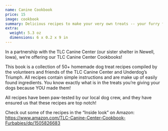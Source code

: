 ```yaml
---
name: Canine Cookbook
price: 15
image: cookbook
summary: Delicious recipes to make your very own treats -- your furry friend will love these!
extra:
  weight: 5.3 oz
  dimensions: 6 x 0.2 x 9 in
---
```


In a partnership with the TLC Canine Center (our sister shelter in Newell, Iowa), we’re offering our TLC Canine Center Cookbooks!

This book is a collection of 50+ homemade dog treat recipes compiled by the volunteers and friends of the TLC Canine Center and Underdog’s Triumph. All recipes contain simple instructions and are make up of easily found ingredients. You know exactly what is in the treats you’re giving your dogs because YOU made them!

All recipes have been paw-tested by our local dog crew, and they have ensured us that these recipes are top notch!

Check out some of the recipes in the “Inside look” on Amazon: https://www.amazon.com/TLC-Canine-Center-Cookbook-Furbabies/dp/1505826683